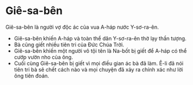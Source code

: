 # Giê-sa-bên

Giê-sa-bên là người vợ độc ác của vua A-háp nước Y-sơ-ra-ên.
- Giê-sa-bên khiến A-háp và toàn thể dân Y-sơ-ra-ên thờ lạy thần tượng. 
- Bà cũng giết nhiều tiên tri của Đức Chúa Trời. 
- Giê-sa-bên khiến một người vô tội tên là Na-bốt bị giết để A-háp có thể cướp vườn nho của ông. 
- Cuối cùng Giê-sa-bên bị giết vì mọi điều gian ác bà đã làm. Ê-li đã nói tiên tri bà sẽ chết cách nào và mọi chuyện đã xảy ra chính xác như lời ông tiên đoán.

